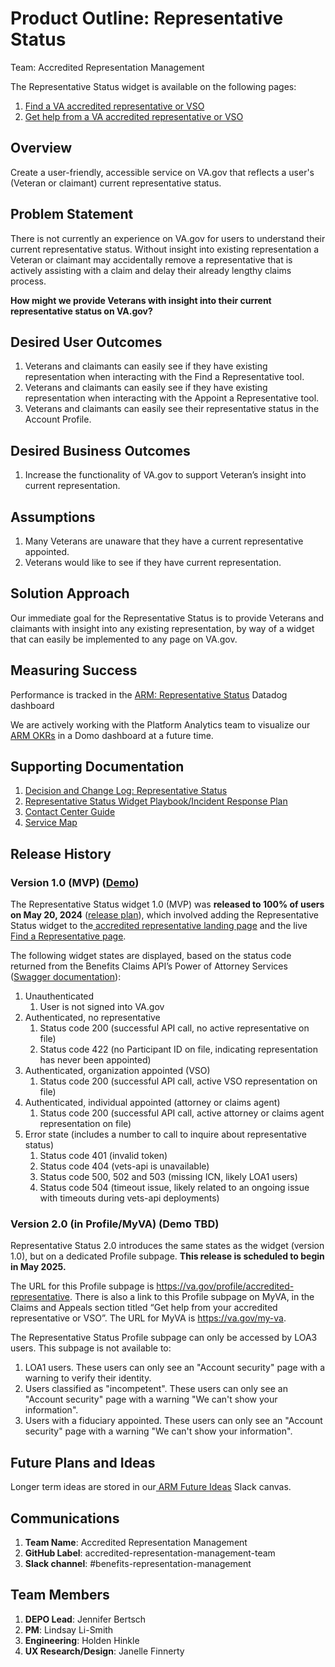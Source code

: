 # **Product Outline: Representative Status**

Team: Accredited Representation Management

The Representative Status widget is available on the following pages:

1. [Find a VA accredited representative or VSO](https://www.va.gov/get-help-from-accredited-representative/find-rep)
2. [Get help from a VA accredited representative or VSO](https://www.va.gov/get-help-from-accredited-representative/)


## **Overview**

Create a user-friendly, accessible service on VA.gov that reflects a user's (Veteran or claimant) current representative status.


## **Problem Statement**

There is not currently an experience on VA.gov for users to understand their current representative status. Without insight into existing representation a Veteran or claimant may accidentally remove a representative that is actively assisting with a claim and delay their already lengthy claims process.

**How might we provide Veterans with insight into their current representative status on VA.gov?**


## **Desired User Outcomes**

1. Veterans and claimants can easily see if they have existing representation when interacting with the Find a Representative tool.
2. Veterans and claimants can easily see if they have existing representation when interacting with the Appoint a Representative tool.
3. Veterans and claimants can easily see their representative status in the Account Profile.


## **Desired Business Outcomes**

1. Increase the functionality of VA.gov to support Veteran’s insight into current representation.


## **Assumptions**

1. Many Veterans are unaware that they have a current representative appointed.
2. Veterans would like to see if they have current representation.


## **Solution Approach**

Our immediate goal for the Representative Status is to provide Veterans and claimants with insight into any existing representation, by way of a widget that can easily be implemented to any page on VA.gov.


## **Measuring Success**

Performance is tracked in the [ARM: Representative Status](https://vagov.ddog-gov.com/dashboard/ttj-p2z-9gh/arm-representative-status?fromUser=false&refresh_mode=sliding&from_ts=1745099169063&to_ts=1747691169063&live=true) Datadog dashboard

We are actively working with the Platform Analytics team to visualize our[ ARM OKRs](https://app.mural.co/t/departmentofveteransaffairs9999/m/departmentofveteransaffairs9999/1718224425278/b300ea8d63dcaaa0cdad0ebf6b4a65a20fcc9371?sender=ubac5f0487f25bc4431288699) in a Domo dashboard at a future time.


## **Supporting Documentation**

1. [Decision and Change Log: Representative Status](https://github.com/department-of-veterans-affairs/va.gov-team/blob/master/products/accredited-representation-management/product-documentation/representative-status-widget/decision-change-log-representative-status.md)
2. [Representative Status Widget Playbook/Incident Response Plan](https://github.com/department-of-veterans-affairs/va.gov-team/blob/master/products/accredited-representation-management/product-documentation/representative-status-widget/launch-materials/product-playbook-incident-response-plan.md)
3. [Contact Center Guide](https://github.com/department-of-veterans-affairs/va.gov-team/tree/master/products/accredited-representation-management/product-documentation/representative-status-widget/contact-center)
4. [Service Map](https://www.docstomarkdown.pro/convert-markdown-to-google-docs-online/service-map.md)


## **Release History**

### Version 1.0 (MVP) ([Demo](https://dsva.slack.com/archives/C05L6HSJLHM/p1716406611746829))

The Representative Status widget 1.0 (MVP) was **released to 100% of users on May 20, 2024** ([release plan](https://github.com/department-of-veterans-affairs/va.gov-team/blob/master/products/accredited-representation-management/product-documentation/representative-status-widget/release-plan-representative-status-widget-1.0.md)), which involved adding the Representative Status widget to the[ accredited representative landing page](https://www.va.gov/get-help-from-accredited-representative/) and the live[ Find a Representative page](https://www.va.gov/get-help-from-accredited-representative/find-rep/). 

The following widget states are displayed, based on the status code returned from the Benefits Claims API’s Power of Attorney Services ([Swagger documentation](https://developer.va.gov/explore/api/benefits-claims/docs?version=current)):

1. Unauthenticated
   1. User is not signed into VA.gov
2. Authenticated, no representative
   1. Status code 200 (successful API call, no active representative on file)
   2. Status code 422 (no Participant ID on file, indicating representation has never been appointed)
3. Authenticated, organization appointed (VSO)
   1. Status code 200 (successful API call, active VSO representation on file)
4. Authenticated, individual appointed (attorney or claims agent)
   1. Status code 200 (successful API call, active attorney or claims agent representation on file)
5. Error state (includes a number to call to inquire about representative status)
   1. Status code 401 (invalid token)
   2. Status code 404 (vets-api is unavailable)
   3. Status code 500, 502 and 503 (missing ICN, likely LOA1 users)
   4. Status code 504 (timeout issue, likely related to an ongoing issue with timeouts during vets-api deployments)

### Version 2.0 (in Profile/MyVA) (Demo TBD)

Representative Status 2.0 introduces the same states as the widget (version 1.0), but on a dedicated Profile subpage. **This release is scheduled to begin in May 2025.**

The URL for this Profile subpage is https://va.gov/profile/accredited-representative. There is also a link to this Profile subpage on MyVA, in the Claims and Appeals section titled “Get help from your accredited representative or VSO”. The URL for MyVA is https://va.gov/my-va. 

The Representative Status Profile subpage can only be accessed by LOA3 users. This subpage is not available to:
1.	LOA1 users. These users can only see an "Account security" page with a warning to verify their identity.
2.	Users classified as "incompetent". These users can only see an "Account security" page with a warning "We can't show your information".
3.	Users with a fiduciary appointed. These users can only see an "Account security" page with a warning "We can't show your information".

## **Future Plans and Ideas**

Longer term ideas are stored in our[ ARM Future Ideas](https://dsva.slack.com/docs/T03FECE8V/F06JUJ4CR19) Slack canvas.

## **Communications**

1. **Team Name**: Accredited Representation Management
2. **GitHub Label**: accredited-representation-management-team
3. **Slack channel**: #benefits-representation-management


## **Team Members**

1. **DEPO Lead**: Jennifer Bertsch
2. **PM**: Lindsay Li-Smith
3. **Engineering**: Holden Hinkle
4. **UX Research/Design**: Janelle Finnerty
